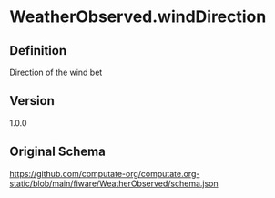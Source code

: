 # WeatherObserved.windDirection

## Definition
Direction of the wind bet

## Version
1.0.0

## Original Schema
https://github.com/computate-org/computate.org-static/blob/main/fiware/WeatherObserved/schema.json
